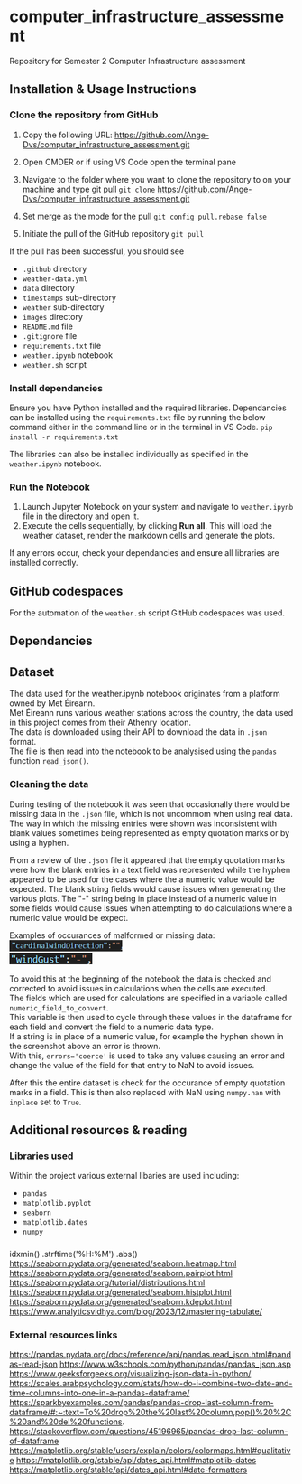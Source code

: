 # computer_infrastructure_assessment
Repository for Semester 2 Computer Infrastructure assessment

## Installation & Usage Instructions

### Clone the repository from GitHub

1. Copy the following URL:
https://github.com/Ange-Dvs/computer_infrastructure_assessment.git

1. Open CMDER or if using VS Code open the terminal pane

1. Navigate to the folder where you want to clone the repository to on your machine and type git pull
``git clone`` https://github.com/Ange-Dvs/computer_infrastructure_assessment.git

1. Set merge as the mode for the pull
``git config pull.rebase false``

1. Initiate the pull of the GitHub repository
``git pull``

If the pull has been successful, you should see   
- ``.github`` directory 
- ``weather-data.yml``
- ``data`` directory 
- ``timestamps`` sub-directory 
- ``weather`` sub-directory
- ``images`` directory
- ``README.md`` file
- ``.gitignore`` file
- ``requirements.txt`` file
- ``weather.ipynb`` notebook
- ``weather.sh`` script

### Install dependancies

Ensure you have Python installed and the required libraries. 
Dependancies can be installed using the ``requirements.txt`` file by running the below command either in the command line or in the terminal in VS Code.
``pip install -r requirements.txt``

The libraries can also be installed individually as specified in the ``weather.ipynb`` notebook.

### Run the Notebook

1. Launch Jupyter Notebook on your system and navigate to ``weather.ipynb`` file in the directory and open it.
1. Execute the cells sequentially, by clicking **Run all**. This will load the weather dataset, render the markdown cells and generate the plots.

If any errors occur, check your dependancies and ensure all libraries are installed correctly.

## GitHub codespaces

For the automation of the ``weather.sh`` script GitHub codespaces was used.  

## Dependancies

## Dataset

The data used for the weather.ipynb notebook originates from a platform owned by Met Éireann.  
Met Éireann runs various weather stations across the country, the data used in this project comes from their Athenry location.  
The data is downloaded using their API to download the data in ``.json`` format.  
The file is then read into the notebook to be analysised using the ``pandas`` function ``read_json()``.  

### Cleaning the data 

During testing of the notebook it was seen that occasionally there would be missing data in the ``.json`` file, which is not uncommom when using real data.  
The way in which the missing entries were shown was inconsistent with blank values sometimes being represented as empty quotation marks or by using a hyphen.  

From a review of the ``.json`` file it appeared that the empty quotation marks were how the blank entries in a text field was represented while the hyphen appeared to be used for the cases where the a numeric value would be expected. The blank string fields would cause issues when generating the various plots. The "-" string being in place instead of a numeric value in some fields would cause issues when attempting to do calculations where a numeric value would be expect.  

Examples of occurances of malformed or missing data:  
![Example of empty field with empty quotation marks](images/blank_empty_value_quotations.png)   
![Example of empty field with empty hyphen](images/blank_empty_value_hyphen.png)    

To avoid this at the beginning of the notebook the data is checked and corrected to avoid issues in calculations when the cells are executed.  
The fields which are used for calculations are specified in a variable called ``numeric_field_to_convert``.  
This variable is then used to cycle through these values in the dataframe for each field and convert the field to a numeric data type.  
If a string is in place of a numeric value, for example the hyphen shown in the screenshot above an error is thrown.  
With this, ``errors='coerce'`` is used to take any values causing an error and change the value of the field for that entry to NaN to avoid issues.

After this the entire dataset is check for the occurance of empty quotation marks in a field. This is then also replaced with NaN using ``numpy.nan`` with ``inplace`` set to ``True``.  

## Additional resources & reading

### Libraries used

Within the project various external libaries are used including: 

- ``pandas``
- ``matplotlib.pyplot``
- ``seaborn``
- ``matplotlib.dates``
- ``numpy``

###

idxmin()
.strftime('%H:%M')
.abs()
https://seaborn.pydata.org/generated/seaborn.heatmap.html
https://seaborn.pydata.org/generated/seaborn.pairplot.html
https://seaborn.pydata.org/tutorial/distributions.html
https://seaborn.pydata.org/generated/seaborn.histplot.html
https://seaborn.pydata.org/generated/seaborn.kdeplot.html
https://www.analyticsvidhya.com/blog/2023/12/mastering-tabulate/





### External resources links
https://pandas.pydata.org/docs/reference/api/pandas.read_json.html#pandas-read-json
https://www.w3schools.com/python/pandas/pandas_json.asp
https://www.geeksforgeeks.org/visualizing-json-data-in-python/
https://scales.arabpsychology.com/stats/how-do-i-combine-two-date-and-time-columns-into-one-in-a-pandas-dataframe/
https://sparkbyexamples.com/pandas/pandas-drop-last-column-from-dataframe/#:~:text=To%20drop%20the%20last%20column,pop()%20%2C%20and%20del%20functions.
https://stackoverflow.com/questions/45196965/pandas-drop-last-column-of-dataframe
https://matplotlib.org/stable/users/explain/colors/colormaps.html#qualitative
https://matplotlib.org/stable/api/dates_api.html#matplotlib-dates
https://matplotlib.org/stable/api/dates_api.html#date-formatters